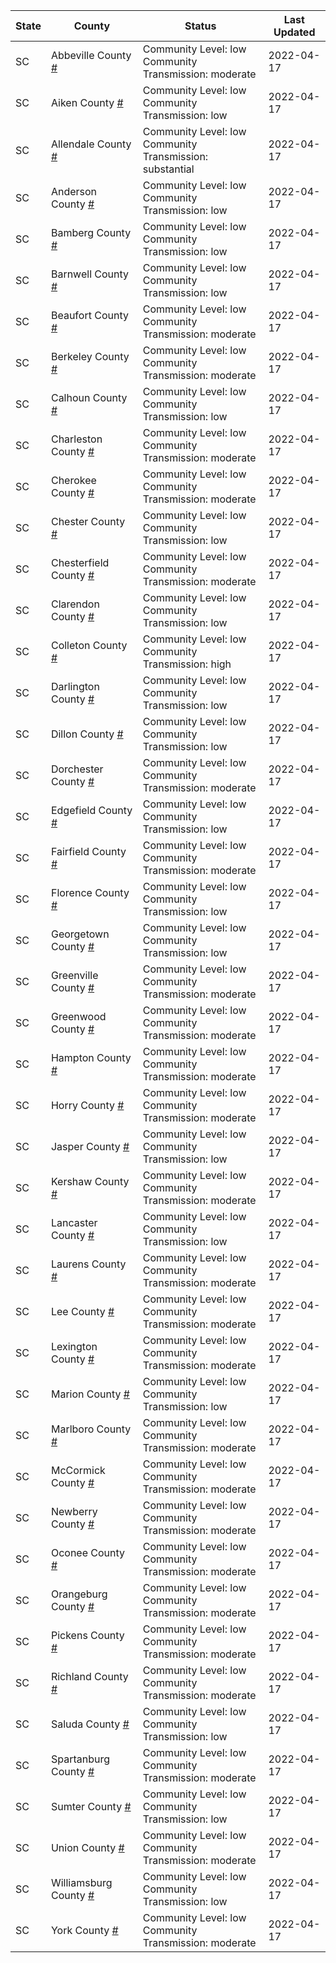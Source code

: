 State | County | Status | Last Updated
--- | --- | --- | --- 
SC | Abbeville County <a href="#abbeville_county">#</a> | <a name="abbeville_county"></a>Community Level: low<br/>Community Transmission: moderate | 2022-04-17
SC | Aiken County <a href="#aiken_county">#</a> | <a name="aiken_county"></a>Community Level: low<br/>Community Transmission: low | 2022-04-17
SC | Allendale County <a href="#allendale_county">#</a> | <a name="allendale_county"></a>Community Level: low<br/>Community Transmission: substantial | 2022-04-17
SC | Anderson County <a href="#anderson_county">#</a> | <a name="anderson_county"></a>Community Level: low<br/>Community Transmission: low | 2022-04-17
SC | Bamberg County <a href="#bamberg_county">#</a> | <a name="bamberg_county"></a>Community Level: low<br/>Community Transmission: low | 2022-04-17
SC | Barnwell County <a href="#barnwell_county">#</a> | <a name="barnwell_county"></a>Community Level: low<br/>Community Transmission: low | 2022-04-17
SC | Beaufort County <a href="#beaufort_county">#</a> | <a name="beaufort_county"></a>Community Level: low<br/>Community Transmission: moderate | 2022-04-17
SC | Berkeley County <a href="#berkeley_county">#</a> | <a name="berkeley_county"></a>Community Level: low<br/>Community Transmission: moderate | 2022-04-17
SC | Calhoun County <a href="#calhoun_county">#</a> | <a name="calhoun_county"></a>Community Level: low<br/>Community Transmission: low | 2022-04-17
SC | Charleston County <a href="#charleston_county">#</a> | <a name="charleston_county"></a>Community Level: low<br/>Community Transmission: moderate | 2022-04-17
SC | Cherokee County <a href="#cherokee_county">#</a> | <a name="cherokee_county"></a>Community Level: low<br/>Community Transmission: moderate | 2022-04-17
SC | Chester County <a href="#chester_county">#</a> | <a name="chester_county"></a>Community Level: low<br/>Community Transmission: low | 2022-04-17
SC | Chesterfield County <a href="#chesterfield_county">#</a> | <a name="chesterfield_county"></a>Community Level: low<br/>Community Transmission: moderate | 2022-04-17
SC | Clarendon County <a href="#clarendon_county">#</a> | <a name="clarendon_county"></a>Community Level: low<br/>Community Transmission: low | 2022-04-17
SC | Colleton County <a href="#colleton_county">#</a> | <a name="colleton_county"></a>Community Level: low<br/>Community Transmission: high | 2022-04-17
SC | Darlington County <a href="#darlington_county">#</a> | <a name="darlington_county"></a>Community Level: low<br/>Community Transmission: low | 2022-04-17
SC | Dillon County <a href="#dillon_county">#</a> | <a name="dillon_county"></a>Community Level: low<br/>Community Transmission: low | 2022-04-17
SC | Dorchester County <a href="#dorchester_county">#</a> | <a name="dorchester_county"></a>Community Level: low<br/>Community Transmission: moderate | 2022-04-17
SC | Edgefield County <a href="#edgefield_county">#</a> | <a name="edgefield_county"></a>Community Level: low<br/>Community Transmission: low | 2022-04-17
SC | Fairfield County <a href="#fairfield_county">#</a> | <a name="fairfield_county"></a>Community Level: low<br/>Community Transmission: moderate | 2022-04-17
SC | Florence County <a href="#florence_county">#</a> | <a name="florence_county"></a>Community Level: low<br/>Community Transmission: low | 2022-04-17
SC | Georgetown County <a href="#georgetown_county">#</a> | <a name="georgetown_county"></a>Community Level: low<br/>Community Transmission: low | 2022-04-17
SC | Greenville County <a href="#greenville_county">#</a> | <a name="greenville_county"></a>Community Level: low<br/>Community Transmission: moderate | 2022-04-17
SC | Greenwood County <a href="#greenwood_county">#</a> | <a name="greenwood_county"></a>Community Level: low<br/>Community Transmission: moderate | 2022-04-17
SC | Hampton County <a href="#hampton_county">#</a> | <a name="hampton_county"></a>Community Level: low<br/>Community Transmission: moderate | 2022-04-17
SC | Horry County <a href="#horry_county">#</a> | <a name="horry_county"></a>Community Level: low<br/>Community Transmission: moderate | 2022-04-17
SC | Jasper County <a href="#jasper_county">#</a> | <a name="jasper_county"></a>Community Level: low<br/>Community Transmission: low | 2022-04-17
SC | Kershaw County <a href="#kershaw_county">#</a> | <a name="kershaw_county"></a>Community Level: low<br/>Community Transmission: moderate | 2022-04-17
SC | Lancaster County <a href="#lancaster_county">#</a> | <a name="lancaster_county"></a>Community Level: low<br/>Community Transmission: low | 2022-04-17
SC | Laurens County <a href="#laurens_county">#</a> | <a name="laurens_county"></a>Community Level: low<br/>Community Transmission: moderate | 2022-04-17
SC | Lee County <a href="#lee_county">#</a> | <a name="lee_county"></a>Community Level: low<br/>Community Transmission: moderate | 2022-04-17
SC | Lexington County <a href="#lexington_county">#</a> | <a name="lexington_county"></a>Community Level: low<br/>Community Transmission: moderate | 2022-04-17
SC | Marion County <a href="#marion_county">#</a> | <a name="marion_county"></a>Community Level: low<br/>Community Transmission: low | 2022-04-17
SC | Marlboro County <a href="#marlboro_county">#</a> | <a name="marlboro_county"></a>Community Level: low<br/>Community Transmission: moderate | 2022-04-17
SC | McCormick County <a href="#mccormick_county">#</a> | <a name="mccormick_county"></a>Community Level: low<br/>Community Transmission: moderate | 2022-04-17
SC | Newberry County <a href="#newberry_county">#</a> | <a name="newberry_county"></a>Community Level: low<br/>Community Transmission: moderate | 2022-04-17
SC | Oconee County <a href="#oconee_county">#</a> | <a name="oconee_county"></a>Community Level: low<br/>Community Transmission: moderate | 2022-04-17
SC | Orangeburg County <a href="#orangeburg_county">#</a> | <a name="orangeburg_county"></a>Community Level: low<br/>Community Transmission: moderate | 2022-04-17
SC | Pickens County <a href="#pickens_county">#</a> | <a name="pickens_county"></a>Community Level: low<br/>Community Transmission: moderate | 2022-04-17
SC | Richland County <a href="#richland_county">#</a> | <a name="richland_county"></a>Community Level: low<br/>Community Transmission: moderate | 2022-04-17
SC | Saluda County <a href="#saluda_county">#</a> | <a name="saluda_county"></a>Community Level: low<br/>Community Transmission: low | 2022-04-17
SC | Spartanburg County <a href="#spartanburg_county">#</a> | <a name="spartanburg_county"></a>Community Level: low<br/>Community Transmission: moderate | 2022-04-17
SC | Sumter County <a href="#sumter_county">#</a> | <a name="sumter_county"></a>Community Level: low<br/>Community Transmission: low | 2022-04-17
SC | Union County <a href="#union_county">#</a> | <a name="union_county"></a>Community Level: low<br/>Community Transmission: moderate | 2022-04-17
SC | Williamsburg County <a href="#williamsburg_county">#</a> | <a name="williamsburg_county"></a>Community Level: low<br/>Community Transmission: low | 2022-04-17
SC | York County <a href="#york_county">#</a> | <a name="york_county"></a>Community Level: low<br/>Community Transmission: moderate | 2022-04-17

